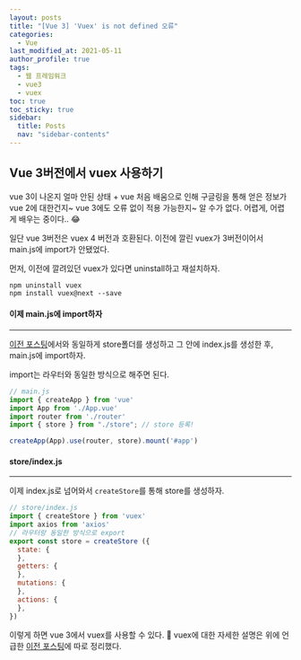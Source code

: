 ```yaml
---
layout: posts
title: "[Vue 3] 'Vuex' is not defined 오류"
categories:
  - Vue
last_modified_at: 2021-05-11
author_profile: true
tags:
  - 웹 프레임워크
  - vue3
  - vuex
toc: true
toc_sticky: true
sidebar:
  title: Posts
  nav: "sidebar-contents"
---
```


## Vue 3버전에서 vuex 사용하기


vue 3이 나온지 얼마 안된 상태 + vue 처음 배움으로 인해 구글링을 통해 얻은 정보가 vue 2에 대한건지~ vue 3에도 오류 없이 적용 가능한지~ 알 수가 없다. 어렵게, 어렵게 배우는 중이다.. 😂

일단 vue 3버전은 vuex 4 버전과 호환된다. 이전에 깔린 vuex가 3버전이어서 main.js에 import가 안됐었다. 

먼저, 이전에 깔려있던 vuex가 있다면 uninstall하고 재설치하자.
```
npm uninstall vuex
npm install vuex@next --save
```

#### 이제 main.js에 import하자

----

<a href="https://jerimo.github.io/vue/vue-vuex/">이전 포스팅</a>에서와 동일하게 store폴더를 생성하고 그 안에 index.js를 생성한 후, main.js에 import하자.

import는 라우터와 동일한 방식으로 해주면 된다.

```javascript
// main.js
import { createApp } from 'vue'
import App from './App.vue'
import router from './router'
import { store } from "./store"; // store 등록!

createApp(App).use(router, store).mount('#app')
```

#### store/index.js

----

이제 index.js로 넘어와서 ```createStore```를 통해 store를 생성하자.

```javascript
// store/index.js
import { createStore } from 'vuex'
import axios from 'axios'
// 라우터랑 동일한 방식으로 export
export const store = createStore ({
  state: {
  },
  getters: {
  },
  mutations: {
  },
  actions: {
  },
})
```

이렇게 하면 vue 3에서 vuex를 사용할 수 있다. 🤩 vuex에 대한 자세한 설명은 위에 언급한 <a href="https://jerimo.github.io/vue/vue-vuex/">이전 포스팅</a>에 따로 정리했다.